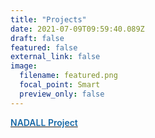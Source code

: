 ```yaml
---
title: "Projects"
date: 2021-07-09T09:59:40.089Z
draft: false
featured: false
external_link: false
image:
  filename: featured.png
  focal_point: Smart
  preview_only: false
---
```

[<span style='color:#1768a6; font-size:100%; font-weight:600'>NADALL Project </span>](project/nadall-project/)
